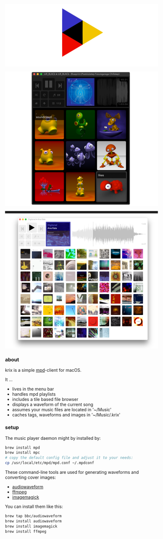 ![krix](img/banner.png)

![dark](img/krix1.png)

![bright](img/krix2.png)

### about

krix is a simple [mpd](https://www.musicpd.org/)-client for macOS.

It ...
- lives in the menu bar
- handles mpd playlists
- includes a tile based file browser
- displays a waveform of the current song
- assumes your music files are located in '~/Music'
- caches tags, waveforms and images in '~/Music/.krix'

### setup

The music player daemon might by installed by:
```sh
brew install mpd
brew install mpc
# copy the default config file and adjust it to your needs:
cp /usr/local/etc/mpd/mpd.conf ~/.mpdconf 
```

These command-line tools are used for generating waveforms and converting cover images:
- [audiowaveform](https://github.com/bbc/audiowaveform) 
- [ffmpeg](http://ffmpeg.org/)
- [imagemagick](http://www.imagemagick.org/script/index.php)

You can install them like this:
```sh
brew tap bbc/audiowaveform
brew install audiowaveform
brew install imagemagick
brew install ffmpeg
```
